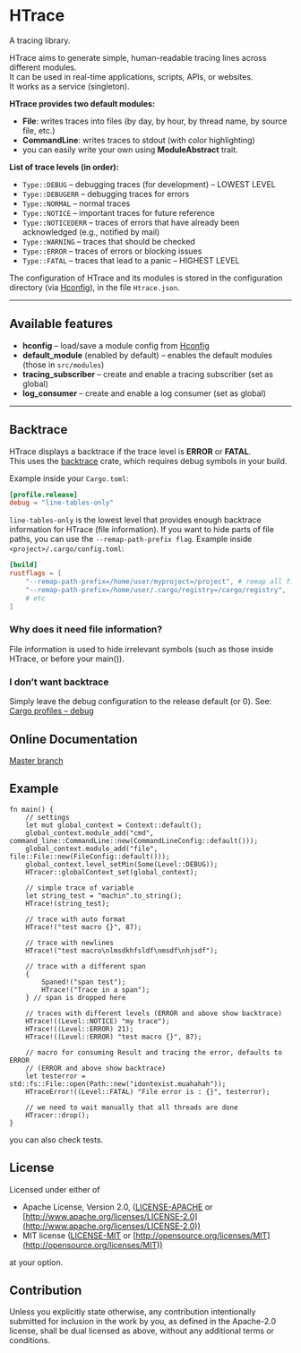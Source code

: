 # HTrace

A tracing library.

HTrace aims to generate simple, human-readable tracing lines across different modules.  
It can be used in real-time applications, scripts, APIs, or websites.  
It works as a service (singleton).

**HTrace provides two default modules:**

* **File**: writes traces into files (by day, by hour, by thread name, by source file, etc.)
* **CommandLine**: writes traces to stdout (with color highlighting)
* you can easily write your own using **ModuleAbstract** trait.

**List of trace levels (in order):**

* `Type::DEBUG` – debugging traces (for development) – LOWEST LEVEL
* `Type::DEBUGERR` – debugging traces for errors
* `Type::NORMAL` – normal traces
* `Type::NOTICE` – important traces for future reference
* `Type::NOTICEDERR` – traces of errors that have already been acknowledged (e.g., notified by mail)
* `Type::WARNING` – traces that should be checked
* `Type::ERROR` – traces of errors or blocking issues
* `Type::FATAL` – traces that lead to a panic – HIGHEST LEVEL

The configuration of HTrace and its modules is stored in the configuration directory (via [Hconfig](https://crates.io/crates/Hconfig)), in the file `Htrace.json`.

---

## Available features

* **hconfig** – load/save a module config from [Hconfig](https://crates.io/crates/Hconfig)
* **default_module** (enabled by default) – enables the default modules (those in `src/modules`)
* **tracing_subscriber** – create and enable a tracing subscriber (set as global)
* **log_consumer** – create and enable a log consumer (set as global)

---

## Backtrace

HTrace displays a backtrace if the trace level is **ERROR** or **FATAL**.  
This uses the [backtrace](https://crates.io/crates/backtrace) crate, which requires debug symbols in your build.

Example inside your `Cargo.toml`:

```toml
[profile.release]
debug = "line-tables-only"
```

`line-tables-only` is the lowest level that provides enough backtrace information for HTrace (file information).
If you want to hide parts of file paths, you can use the `--remap-path-prefix flag`.
Example inside `<project>/.cargo/config.toml`:

```toml
[build]
rustflags = [
    "--remap-path-prefix=/home/user/myproject=/project", # remap all files from /home/user/myproject/... to /project/...
    "--remap-path-prefix=/home/user/.cargo/registry=/cargo/registry",
    # etc
]
```

### Why does it need file information?

File information is used to hide irrelevant symbols (such as those inside HTrace, or before your main()).

### I don’t want backtrace

Simply leave the debug configuration to the release default (or 0).
See: [Cargo profiles – debug](https://doc.rust-lang.org/cargo/reference/profiles.html#debug)

## Online Documentation

[Master branch](https://github.com/hyultis/rust_Htrace)

## Example

```
fn main() {
    // settings
    let mut global_context = Context::default();
    global_context.module_add("cmd", command_line::CommandLine::new(CommandLineConfig::default()));
    global_context.module_add("file", file::File::new(FileConfig::default()));
    global_context.level_setMin(Some(Level::DEBUG));
    HTracer::globalContext_set(global_context);

    // simple trace of variable
    let string_test = "machin".to_string();
    HTrace!(string_test);

    // trace with auto format
    HTrace!("test macro {}", 87);

    // trace with newlines
    HTrace!("test macro\nlmsdkhfsldf\nmsdf\nhjsdf");
    
    // trace with a different span
    {
        Spaned!("span test");
        HTrace!("Trace in a span");
    } // span is dropped here

    // traces with different levels (ERROR and above show backtrace)
    HTrace!((Level::NOTICE) "my trace");
    HTrace!((Level::ERROR) 21);
    HTrace!((Level::ERROR) "test macro {}", 87);

    // macro for consuming Result and tracing the error, defaults to ERROR
    // (ERROR and above show backtrace)
    let testerror = std::fs::File::open(Path::new("idontexist.muahahah"));
    HTraceError!((Level::FATAL) "File error is : {}", testerror);

	// we need to wait manually that all threads are done
	HTracer::drop();
}
```

you can also check tests.

## License

Licensed under either of

* Apache License, Version 2.0, ([LICENSE-APACHE](LICENSE-APACHE) or [http://www.apache.org/licenses/LICENSE-2.0](http://www.apache.org/licenses/LICENSE-2.0))
* MIT license ([LICENSE-MIT](LICENSE-MIT) or [http://opensource.org/licenses/MIT](http://opensource.org/licenses/MIT))

at your option.

## Contribution

Unless you explicitly state otherwise, any contribution intentionally submitted
for inclusion in the work by you, as defined in the Apache-2.0 license, shall be
dual licensed as above, without any additional terms or conditions.
